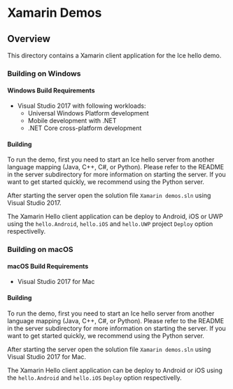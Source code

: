 # Xamarin Demos

## Overview

This directory contains a Xamarin client application for the Ice hello
demo.

### Building on Windows

#### Windows Build Requirements

* Visual Studio 2017 with following workloads:
  * Universal Windows Platform development
  * Mobile development with .NET
  * .NET Core cross-platform development

#### Building

To run the demo, first you need to start an Ice hello server from another
language mapping (Java, C++, C#, or Python). Please refer to the README
in the server subdirectory for more information on starting the server.
If you want to get started quickly, we recommend using the Python server.

After starting the server open the solution file `Xamarin demos.sln` using
Visual Studio 2017.

The Xamarin Hello client application can be deploy to Android, iOS or UWP
using the `hello.Android`, `hello.iOS` and `hello.UWP` project `Deploy`
option respectivelly.

### Building on macOS

#### macOS Build Requirements

* Visual Studio 2017 for Mac

#### Building

To run the demo, first you need to start an Ice hello server from another
language mapping (Java, C++, C#, or Python). Please refer to the README
in the server subdirectory for more information on starting the server.
If you want to get started quickly, we recommend using the Python server.

After starting the server open the solution file `Xamarin demos.sln` using
Visual Studio 2017 for Mac.

The Xamarin Hello client application can be deploy to Android or iOS
using the `hello.Android` and `hello.iOS` `Deploy` option respectivelly.

